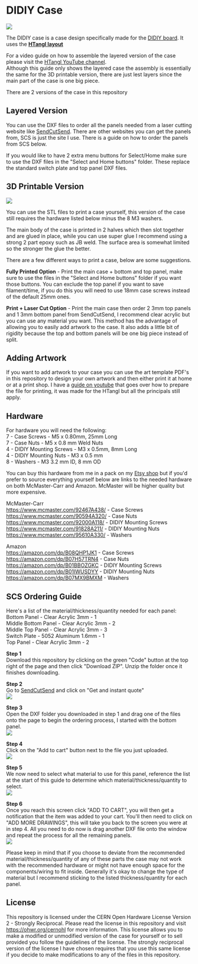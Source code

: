 # DIDIY Case

![](https://raw.githubusercontent.com/HTangl/DIDIY-Case/main/Pictures/DIDIY%20Case%20Front.jpg)

The DIDIY case is a case design specifically made for the [DIDIY board](https://github.com/HTangl/DIDIY). It uses the **[HTangl layout](https://www.htangl.com/layout)**

For a video guide on how to assemble the layered version of the case please visit the [HTangl YouTube channel](https://www.youtube.com/channel/UCIHJYzL-LAS2CVR-Q0J305w).  
Although this guide only shows the layered case the assembly is essentially the same for the 3D printable version, there are just lest layers since the main part of the case is one big piece.
 
There are 2 versions of the case in this repository

## Layered Version

You can use the DXF files to order all the panels needed from a laser cutting website like [SendCutSend](https://sendcutsend.com/). There are other websites you can get the panels from, SCS is just the site I use. There is a guide on how to order the panels from SCS below.

If you would like to have 2 extra menu buttons for Select/Home make sure to use the DXF files in the "Select and Home buttons" folder. These replace the standard switch plate and top panel DXF files.

## 3D Printable Version

![](https://raw.githubusercontent.com/HTangl/DIDIY-Case/main/Pictures/DIDIY%20Case%203D%20Front%202.jpg)

You can use the STL files to print a case yourself, this version of the case still requires the hardware listed below minus the 8 M3 washers.

The main body of the case is printed in 2 halves which then slot together and are glued in place, while you can use super glue I recommend using a strong 2 part epoxy such as JB weld. The surface area is somewhat limited so the stronger the glue the better.

There are a few different ways to print a case, below are some suggestions.

**Fully Printed Option** - Print the main case + bottom and top panel, make sure to use the files in the "Select and Home buttons" folder if you want those buttons. You can exclude the top panel if you want to save filament/time, if you do this you will need to use 18mm case screws instead of the default 25mm ones.

**Print + Laser Cut Option** - Print the main case then order 2 3mm top panels and 1 3mm bottom panel from SendCutSend, I recommend clear acrylic but you can use any material you want. This method has the advantage of allowing you to easily add artwork to the case. It also adds a little bit of rigidity because the top and bottom panels will be one big piece instead of split.

## Adding Artwork

If you want to add artwork to your case you can use the art template PDF's in this repository to design your own artwork and then either print it at home or at a print shop. I have a [guide on youtube](https://www.youtube.com/watch?v=gcbOZa_CNWk&t) that goes over how to prepare the file for printing, it was made for the HTangl but all the principals still apply.

## Hardware

For hardware you will need the following:  
7 - Case Screws - M5 x 0.80mm, 25mm Long  
7 - Case Nuts - M5 x 0.8 mm Weld Nuts  
4 - DIDIY Mounting Screws - M3 x 0.5mm, 8mm Long  
4 - DIDIY Mounting Nuts - M3 x 0.5 mm  
8 - Washers - M3 3.2 mm ID, 8 mm OD  

You can buy this hardware from me in a pack on my [Etsy shop](https://www.etsy.com/shop/HTangl) but if you'd prefer to source everything yourself below are links to the needed hardware on both McMaster-Carr and Amazon. McMaster will be higher quality but more expensive.  

McMaster-Carr  
https://www.mcmaster.com/92467A438/ - Case Screws  
https://www.mcmaster.com/90594A320/ - Case Nuts  
https://www.mcmaster.com/92000A118/ - DIDIY Mounting Screws  
https://www.mcmaster.com/91828A211/ - DIDIY Mounting Nuts  
https://www.mcmaster.com/95610A330/ - Washers  

Amazon  
https://amazon.com/dp/B08QHP1JK1 - Case Screws  
https://amazon.com/dp/B07H57TRN4 - Case Nuts  
https://amazon.com/dp/B01BBOZGKC - DIDIY Mounting Screws  
https://amazon.com/dp/B01IWUSDYY - DIDIY Mounting Nuts  
https://amazon.com/dp/B07MX9BMXM - Washers  

## SCS Ordering Guide

Here's a list of the material/thickness/quantity needed for each panel:  
Bottom Panel - Clear Acrylic 3mm - 1  
Middle Bottom Panel - Clear Acrylic 3mm - 2  
Middle Top Panel - Clear Acrylic 3mm - 3  
Switch Plate - 5052 Aluminum 1.6mm - 1  
Top Panel - Clear Acrylic 3mm - 2  

**Step 1**  
Download this repository by clicking on the green "Code" button at the top right of the page and then click "Download ZIP". Unzip the folder once it finishes downloading.  

**Step 2**  
Go to [SendCutSend](https://sendcutsend.com/) and click on "Get and instant quote"  
![](https://raw.githubusercontent.com/HTangl/DIDIY-Case/main/Pictures/Ordering%20Guide/01.jpg)  

**Step 3**  
Open the DXF folder you downloaded in step 1 and drag one of the files onto the page to begin the ordering process, I started with the bottom panel.  
![](https://github.com/HTangl/DIDIY-Case/blob/main/Pictures/Ordering%20Guide/02.png)  

**Step 4**  
Click on the "Add to cart" button next to the file you just uploaded.  
![](https://github.com/HTangl/DIDIY-Case/blob/main/Pictures/Ordering%20Guide/03.png)  

**Step 5**  
We now need to select what material to use for this panel, reference the list at the start of this guide to determine which material/thickness/quantity to select.  
![](https://raw.githubusercontent.com/HTangl/DIDIY-Case/main/Pictures/Ordering%20Guide/04.png)  

 **Step 6**  
 Once you reach this screen click "ADD TO CART", you will then get a notification that the item was added to your cart. You'll then need to click on "ADD MORE DRAWINGS", this will take you back to the screen you were at in step 4. All you need to do now is drag another DXF file onto the window and repeat the process for all the remaining panels.  
![](https://raw.githubusercontent.com/HTangl/DIDIY-Case/main/Pictures/Ordering%20Guide/07.png)  

Please keep in mind that if you choose to deviate from the recommended material/thickness/quantity of any of these parts the case may not work with the recommended hardware or might not have enough space for the components/wiring to fit inside. Generally it's okay to change the type of material but I recommend sticking to the listed thickness/quantity for each panel.  

## License 

This repository is licensed under the CERN Open Hardware License Version 2 - Strongly Reciprocal. Please read the license in this repository and visit https://ohwr.org/cernohl for more information. This license allows you to make a modified or unmodified version of the case for yourself or to sell provided you follow the guidelines of the license. The strongly reciprocal version of the license I have chosen requires that you use this same license if you decide to make modifications to any of the files in this repository.
